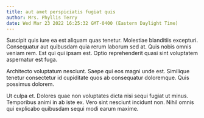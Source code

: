 ```yaml
---
title: aut amet perspiciatis fugiat quis
author: Mrs. Phyllis Terry
date: Wed Mar 23 2022 16:25:32 GMT-0400 (Eastern Daylight Time)
---
```

Suscipit quis iure ea est aliquam quas tenetur. Molestiae blanditiis excepturi. Consequatur aut quibusdam quia rerum laborum sed at. Quis nobis omnis veniam rem. Est qui qui ipsam est. Optio reprehenderit quasi sint voluptatem aspernatur est fuga.

 Architecto voluptatum nesciunt. Saepe qui eos magni unde est. Similique tenetur consectetur id cupiditate quos ab consequatur doloremque. Quis possimus dolorem.

 Ut culpa et. Dolores quae non voluptates dicta nisi sequi fugiat ut minus. Temporibus animi in ab iste ex. Vero sint nesciunt incidunt non. Nihil omnis qui explicabo quibusdam sequi modi earum maxime.